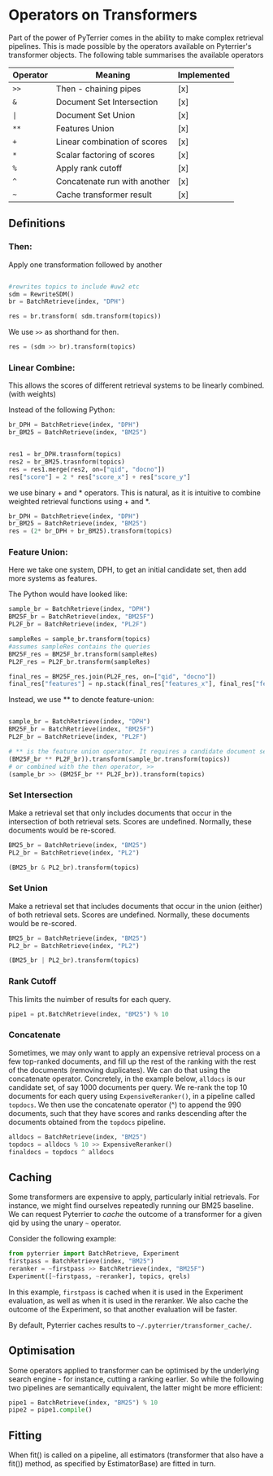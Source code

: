 # Operators on Transformers

Part of the power of PyTerrier comes in the ability to make complex retrieval pipelines. This is made possible by the operators available on Pyterrier's transformer objects. The following table summarises the available operators

| Operator   | Meaning                         | Implemented |
|------------|---------------------------------|-------------|
|    `>>`    |      Then - chaining pipes      | [x]         |
|    `&`     |    Document Set Intersection    | [x]         |
|    `\|`    |        Document Set Union       | [x]         |
|    `**`    |          Features Union         | [x]         |
|    `+`     |   Linear combination of scores  | [x]         |
|    `*`     |    Scalar factoring of scores   | [x]         |
|    `%`     |        Apply rank cutoff        | [x]         |
|    `^`     |  Concatenate run with another   | [x]         |
|    `~`     |     Cache transformer result    | [x]         |

## Definitions

### Then:

Apply one transformation followed by another
```python

#rewrites topics to include #uw2 etc
sdm = RewriteSDM()
br = BatchRetrieve(index, "DPH")

res = br.transform( sdm.transform(topics))

```

We use `>>` as shorthand for then.

```python
res = (sdm >> br).transform(topics)
```

### Linear Combine:

This allows the scores of different retrieval systems to be linearly combined.
(with weights)

Instead of the following Python:
```python
br_DPH = BatchRetrieve(index, "DPH")
br_BM25 = BatchRetrieve(index, "BM25")


res1 = br_DPH.trasnform(topics)
res2 = br_BM25.trasnform(topics)
res = res1.merge(res2, on=["qid", "docno"])
res["score"] = 2 * res["score_x"] + res["score_y"]

```
we use binary + and * operators. This is natural, as it is intuitive to combine weighted retrieval functions using + and *.

```python
br_DPH = BatchRetrieve(index, "DPH")
br_BM25 = BatchRetrieve(index, "BM25")
res = (2* br_DPH + br_BM25).transform(topics)
```

### Feature Union:

Here we take one system, DPH, to get an initial candidate set, then add more systems as features.

The Python would have looked like:
```python
sample_br = BatchRetrieve(index, "DPH")
BM25F_br = BatchRetrieve(index, "BM25F")
PL2F_br = BatchRetrieve(index, "PL2F")

sampleRes = sample_br.transform(topics)
#assumes sampleRes contains the queries
BM25F_res = BM25F_br.transform(sampleRes)
PL2F_res = PL2F_br.transform(sampleRes)

final_res = BM25F_res.join(PL2F_res, on=["qid", "docno"])
final_res["features"] = np.stack(final_res["features_x"], final_res["features_y"])

```

Instead, we use ** to denote feature-union:


```python

sample_br = BatchRetrieve(index, "DPH")
BM25F_br = BatchRetrieve(index, "BM25F")
PL2F_br = BatchRetrieve(index, "PL2F")

# ** is the feature union operator. It requires a candidate document set as input 
(BM25F_br ** PL2F_br)).transform(sample_br.transform(topics))
# or combined with the then operator, >>
(sample_br >> (BM25F_br ** PL2F_br)).transform(topics)

```

### Set Intersection

Make a retrieval set that only includes documents that occur in the intersection of both retrieval sets. Scores are undefined. Normally, these documents would be re-scored.

```python
BM25_br = BatchRetrieve(index, "BM25")
PL2_br = BatchRetrieve(index, "PL2")

(BM25_br & PL2_br).transform(topics)
```

### Set Union

Make a retrieval set that includes documents that occur in the union (either) of both retrieval sets. Scores are undefined. Normally, these documents would be re-scored.

```python
BM25_br = BatchRetrieve(index, "BM25")
PL2_br = BatchRetrieve(index, "PL2")

(BM25_br | PL2_br).transform(topics)
```

### Rank Cutoff

This limits the nuimber of results for each query. 

```python
pipe1 = pt.BatchRetrieve(index, "BM25") % 10

```


### Concatenate

Sometimes, we may only want to apply an expensive retrieval process on a few top-ranked documents, and fill up the rest of the ranking with the rest of the documents (removing duplicates). We can do that using the concatenate operator. Concretely, in the example below, `alldocs` is our candidate set, of say 1000 documents per query. We re-rank the top 10 documents for each query using `ExpensiveReranker()`, in a pipeline called `topdocs`. We then use the concatenate operator (^) to append the 990 documents, such that they have scores and ranks descending after the documents obtained from the `topdocs` pipeline.

```python
alldocs = BatchRetrieve(index, "BM25")
topdocs = alldocs % 10 >> ExpensiveReranker()
finaldocs = topdocs ^ alldocs
```

## Caching

Some transformers are expensive to apply, particularly initial retrievals. For instance, we might find ourselves repeatedly running our BM25 baseline. We can request Pyterrier to _cache_ the outcome of a transformer for a given qid by using the unary `~` operator.

Consider the following example:
```python
from pyterrier import BatchRetrieve, Experiment
firstpass = BatchRetrieve(index, "BM25")
reranker = ~firstpass >> BatchRetrieve(index, "BM25F")
Experiment([~firstpass, ~reranker], topics, qrels)
```
In this example, `firstpass` is cached when it is used in the Experiment evaluation, as well as when it is used in the reranker. We also cache the outcome of the Experiment, so that another evaluation will be faster.

By default, Pyterrier caches results to `~/.pyterrier/transformer_cache/`.

## Optimisation

Some operators applied to transformer can be optimised by the underlying search engine - for instance, cutting a ranking earlier. So while the following two pipelines are semantically equivalent, the latter might be more efficient:
```python
pipe1 = BatchRetrieve(index, "BM25") % 10
pipe2 = pipe1.compile()
```

## Fitting

When fit() is called on a pipeline, all estimators (transformer that also have a fit()) method, as specified by EstimatorBase) are fitted in turn.
